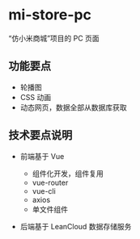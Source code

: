 # mi-store-pc

“仿小米商城”项目的 PC 页面

## 功能要点

- 轮播图
- CSS 动画
- 动态网页，数据全部从数据库获取

## 技术要点说明

- 前端基于 Vue
  - 组件化开发，组件复用
  - vue-router
  - vue-cli
  - axios
  - 单文件组件

- 后端基于 LeanCloud 数据存储服务

